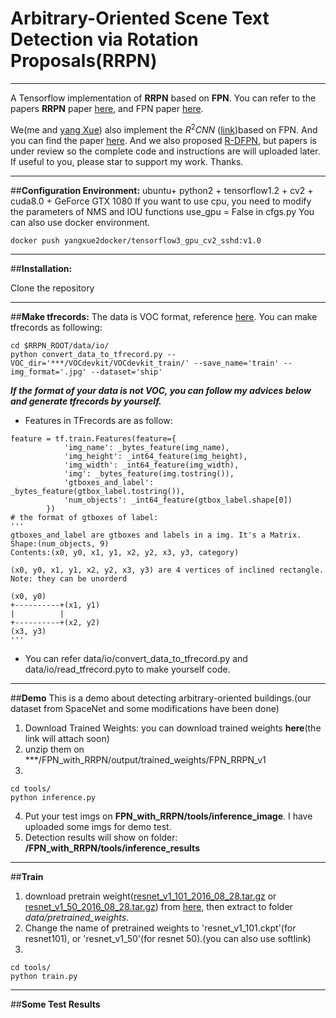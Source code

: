 ﻿# Arbitrary-Oriented Scene Text Detection via Rotation Proposals(RRPN)
---

A Tensorflow implementation of **RRPN** based on **FPN**.
You can refer to the papers **RRPN** paper [here][1], and FPN paper [here][2].

We(me and [yang Xue][3]) also implement the $R^2 CNN$ ([link][4])based on FPN. And you can find the paper [here][5].
And we also proposed [R-DFPN][6], but papers is under review so the complete code and instructions are will uploaded later.
If useful to you, please star to support my work. Thanks.


---
##**Configuration Environment:**
ubuntu+ python2 + tensorflow1.2 + cv2 + cuda8.0 + GeForce GTX 1080
If you want to use cpu, you need to modify the parameters of NMS and IOU functions use_gpu = False in cfgs.py
You can also use docker environment.
```
docker push yangxue2docker/tensorflow3_gpu_cv2_sshd:v1.0
```

---

##**Installation:**

Clone the repository

---

##**Make tfrecords:**
The data is VOC format, reference [here][7]. You can make tfrecords as following:
```
cd $RRPN_ROOT/data/io/  
python convert_data_to_tfrecord.py --VOC_dir='***/VOCdevkit/VOCdevkit_train/' --save_name='train' --img_format='.jpg' --dataset='ship'
```

***If the format of your data is not VOC, you can follow my advices below and generate tfrecords by yourself.***

 - Features in TFrecords are as follow:
```
feature = tf.train.Features(feature={
            'img_name': _bytes_feature(img_name),
            'img_height': _int64_feature(img_height),
            'img_width': _int64_feature(img_width),
            'img': _bytes_feature(img.tostring()),
            'gtboxes_and_label': _bytes_feature(gtbox_label.tostring()),
            'num_objects': _int64_feature(gtbox_label.shape[0])
        })
# the format of gtboxes of label:
'''
gtboxes_and_label are gtboxes and labels in a img. It's a Matrix.
Shape:(num_objects, 9)
Contents:(x0, y0, x1, y1, x2, y2, x3, y3, category)

(x0, y0, x1, y1, x2, y2, x3, y3) are 4 vertices of inclined rectangle.
Note: they can be unorderd

(x0, y0)
+----------+(x1, y1)
|          |
+----------+(x2, y2)
(x3, y3)
'''
```

 - You can refer data/io/convert_data_to_tfrecord.py and data/io/read_tfrecord.pyto to make yourself code.

---

##**Demo**
This is a demo about detecting arbitrary-oriented buildings.(our dataset from SpaceNet and some modifications have been done)
1. Download Trained Weights: you can download trained weights **here**(the link will attach soon)
2. unzip them on ***/FPN_with_RRPN/output/trained_weights/FPN_RRPN_v1
3.
```
cd tools/
python inference.py
```
4. Put your test imgs on **FPN_with_RRPN/tools/inference_image**. I have uploaded some imgs for demo test.
5. Detection results will show on folder: **/FPN_with_RRPN/tools/inference_results**

---
##**Train**
1. download pretrain weight([resnet_v1_101_2016_08_28.tar.gz][8] or [resnet_v1_50_2016_08_28.tar.gz][9]) from [here][10], then extract to folder *data/pretrained_weights*.
2. Change the name of pretrained weights to 'resnet_v1_101.ckpt'(for resnet101), or 'resnet_v1_50'(for resnet 50).(you can also use softlink)
3.  
```
cd tools/
python train.py
```

---
##**Some Test Results**

     


  [1]: https://arxiv.org/abs/1703.01086
  [2]: https://arxiv.org/abs/1612.03144
  [3]: https://github.com/yangxue0827
  [4]: https://github.com/yangxue0827/R2CNN_FPN_Tensorflow
  [5]: https://arxiv.org/abs/1706.09579
  [6]: https://github.com/yangxue0827/R-DFPN_FPN_Tensorflow
  [7]: https://github.com/yangxue0827/R-DFPN_FPN_Tensorflow/blob/master/sample.xml
  [8]: download.tensorflow.org/models/resnet_v1_101_2016_08_28.tar.gz
  [9]: download.tensorflow.org/models/resnet_v1_50_2016_08_28.tar.gz
  [10]: https://github.com/yangxue0827/models/tree/master/slim